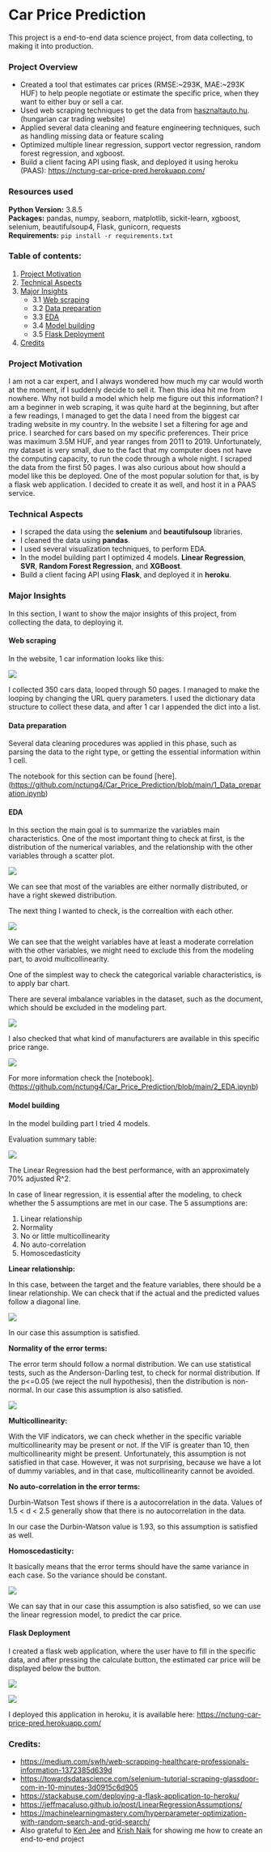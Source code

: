 # Car Price Prediction

This project is a end-to-end data science project, from data collecting, to making it into production.

### Project Overview
* Created a tool that estimates car prices (RMSE:~293K, MAE:~293K HUF) to help people negotiate or estimate the specific price, when they want to either buy or sell a car.
* Used web scraping techniques to get the data from [hasznaltauto.hu](https://www.hasznaltauto.hu/). (hungarian car trading website)
* Applied several data cleaning and feature engineering techniques, such as handling missing data or feature scaling
* Optimized multiple linear regression, support vector regression, random forest regression, and xgboost.
* Build a client facing API using flask, and deployed it using heroku (PAAS): https://nctung-car-price-pred.herokuapp.com/

### Resources used
**Python Version:** 3.8.5 <br>
**Packages:** pandas, numpy, seaborn, matplotlib, sickit-learn, xgboost, selenium, beautifulsoup4, Flask, gunicorn, requests <br>
**Requirements:** ```pip install -r requirements.txt```  
 
### Table of contents:
1. [Project Motivation](#project-motivation)
2. [Technical Aspects](#technical-aspects)
3. [Major Insights](major-insights)
    * 3.1 [Web scraping](#web-scraping)
    * 3.2 [Data preparation](#data-preparation)
    * 3.3 [EDA](#eda)
    * 3.4 [Model building](#model-building)
    * 3.5 [Flask Deployment](#flask-deployment)
4. [Credits](#credits)

### Project Motivation
I am not a car expert, and I always wondered how much my car would worth at the moment, if I suddenly decide to sell it. Then this idea hit me from nowhere. Why not build a model which help me figure out this information? I am a beginner in web scraping, it was quite hard at the beginning, but after a few readings, I managed to get the data I need from the biggest car trading website in my country. In the website I set a filtering for age and price. I searched for cars based on my specific preferences. Their price was maximum 3.5M HUF, and year ranges from 2011 to 2019. Unfortunately, my dataset is very small, due to the fact that my computer does not have the computing capacity, to run the code through a whole night. I scraped the data from the first 50 pages. I was also curious about how should a model like this be deployed. One of the most popular solution for that, is by a flask web application. I decided to create it as well, and host it in a PAAS service.

### Technical Aspects
* I scraped the data using the **selenium** and **beautifulsoup** libraries.
* I cleaned the data using **pandas**.
* I used several visualization techniques, to perform EDA.
* In the model building part I optimized 4 models. **Linear Regression**, **SVR**, **Random Forest Regression**, and **XGBoost**.
* Build a client facing API using **Flask**, and deployed it in **heroku**.

### Major Insights
In this section, I want to show the major insights of this project, from collecting the data, to deploying it.

#### Web scraping
In the website, 1 car information looks like this:

![](https://github.com/nctung4/Car_Price_Prediction/blob/main/plots/web_scrape_page.png)

I collected 350 cars data, looped through 50 pages. I managed to make the looping by changing the URL query parameters. I used the dictionary data structure to collect these data, and after 1 car I appended the dict into a list. 

#### Data preparation

Several data cleaning procedures was applied in this phase, such as parsing the data to the right type, or getting the essential information within 1 cell.

The notebook for this section can be found [here].(https://github.com/nctung4/Car_Price_Prediction/blob/main/1_Data_preparation.ipynb)

#### EDA
In this section the main goal is to summarize the variables main characteristics. One of the most important thing to check at first, is the distribution of the numerical variables, and the relationship with the other variables through a scatter plot.

![](https://github.com/nctung4/Car_Price_Prediction/blob/main/plots/pairplot.png)

We can see that most of the variables are either normally distributed, or have a right skewed distribution. 

The next thing I wanted to check, is the correaltion with each other.

![](https://github.com/nctung4/Car_Price_Prediction/blob/main/plots/corr_plot.png)

We can see that the weight variables have at least a moderate correlation with the other variables, we might need to exclude this from the modeling part, to avoid multicollinearity.

One of the simplest way to check the categorical variable characteristics, is to apply bar chart.

There are several imbalance variables in the dataset, such as the document, which should be excluded in the modeling part. 

![](https://github.com/nctung4/Car_Price_Prediction/blob/main/plots/docment_bar.png)

I also checked that what kind of manufacturers are available in this specific price range.

![](https://github.com/nctung4/Car_Price_Prediction/blob/main/plots/manufacturer.png)

For more information check the [notebook].(https://github.com/nctung4/Car_Price_Prediction/blob/main/2_EDA.ipynb)

#### Model building
In the model building part I tried 4 models. 

Evaluation summary table:

![](https://github.com/nctung4/Car_Price_Prediction/blob/main/plots/eval.png)

The Linear Regression had the best performance, with an approximately 70% adjusted R^2.

In case of linear regression, it is essential after the modeling, to check whether the 5 assumptions are met in our case. The 5 assumptions are:
1. Linear relationship
2. Normality 
3. No or little multicollinearity
4. No auto-correlation
5. Homoscedasticity

**Linear relationship:**

In this case, between the target and the feature variables, there should be a linear relationship. We can check that if the actual and the predicted values follow a diagonal line.

![](https://github.com/nctung4/Car_Price_Prediction/blob/main/plots/linearitycheck.png)

In our case this assumption is satisfied.

**Normality of the error terms:**

The error term should follow a normal distribution. We can use statistical tests, such as the Anderson-Darling test, to check for normal distribution. If the p<=0.05 (we reject the null hypothesis), then the distribution is non-normal. In our case this assumption is also satisfied.

![](https://github.com/nctung4/Car_Price_Prediction/blob/main/plots/normality.png)

**Multicollinearity:**

With the VIF indicators, we can check whether in the specific variable multicollinearity may be present or not. If the VIF is greater than 10, then multicollinearity might be present. Unfortunately, this assumption is not satisfied in that case. However, it was not surprising, because we have a lot of dummy variables, and in that case, multicollinearity cannot be avoided. 

**No auto-correlation in the error terms:**

Durbin-Watson Test shows if there is a autocorrelation in the data.
Values of 1.5 < d < 2.5 generally show that there is no autocorrelation in the data.

In our case the Durbin-Watson value is 1.93, so this assumption is satisfied as well.

**Homoscedasticity:**

It basically means that the error terms should have the same variance in each case. So the variance should be constant.

![](https://github.com/nctung4/Car_Price_Prediction/blob/main/plots/homoscedasticiy.png)

We can say that in our case this assumption is also satisfied, so we can use the linear regression model, to predict the car price.

#### Flask Deployment

I created a flask web application, where the user have to fill in the specific data, and after pressing the calculate button, the estimated car price will be displayed below the button.

![](https://github.com/nctung4/Car_Price_Prediction/blob/main/plots/frontend_app.png)

![](https://github.com/nctung4/Car_Price_Prediction/blob/main/plots/pred_app.png)

I deployed this application in heroku, it is available here: https://nctung-car-price-pred.herokuapp.com/

### Credits:
* https://medium.com/swlh/web-scrapping-healthcare-professionals-information-1372385d639d
* https://towardsdatascience.com/selenium-tutorial-scraping-glassdoor-com-in-10-minutes-3d0915c6d905
* https://stackabuse.com/deploying-a-flask-application-to-heroku/
* https://jeffmacaluso.github.io/post/LinearRegressionAssumptions/
* https://machinelearningmastery.com/hyperparameter-optimization-with-random-search-and-grid-search/
* Also grateful to [Ken Jee](https://www.linkedin.com/in/kenjee/) and [Krish Naik](https://www.linkedin.com/in/naikkrish/?originalSubdomain=in) for showing me how to create an end-to-end project 
